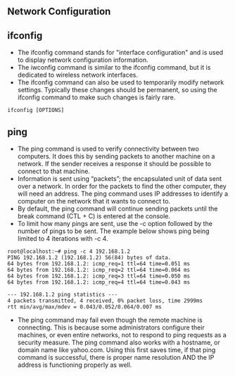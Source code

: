 ## Network Configuration
## ifconfig
- The ifconfig command stands for "interface configuration" and is used to display network configuration information.
- The iwconfig command is similar to the ifconfig command, but it is dedicated to wireless network interfaces.
- The ifconfig command can also be used to temporarily modify network settings. Typically these changes should be permanent, so using the ifconfig command to make such changes is fairly rare.

```
ifconfig [OPTIONS] 
```

## ping
- The ping command is used to verify connectivity between two computers. It does this by sending packets to another machine on a network. If the sender receives a response it should be possible to connect to that machine.
- Information is sent using “packets”; the encapsulated unit of data sent over a network. In order for the packets to find the other computer, they will need an address. The ping command uses IP addresses to identify a computer on the network that it wants to connect to.
- By default, the ping command will continue sending packets until the break command (CTL + C) is entered at the console. 
- To limit how many pings are sent, use the -c option followed by the number of pings to be sent. The example below shows ping being limited to 4 iterations with -c 4.

```
root@localhost:~# ping -c 4 192.168.1.2                                       
PING 192.168.1.2 (192.168.1.2) 56(84) bytes of data.                          
64 bytes from 192.168.1.2: icmp_req=1 ttl=64 time=0.051 ms                    
64 bytes from 192.168.1.2: icmp_req=2 ttl=64 time=0.064 ms                    
64 bytes from 192.168.1.2: icmp_req=3 ttl=64 time=0.050 ms                    
64 bytes from 192.168.1.2: icmp_req=4 ttl=64 time=0.043 ms                    
                                                                              
--- 192.168.1.2 ping statistics ---                                           
4 packets transmitted, 4 received, 0% packet loss, time 2999ms                
rtt min/avg/max/mdev = 0.043/0.052/0.064/0.007 ms   
```
- The ping command may fail even though the remote machine is connecting. This is because some administrators configure their machines, or even entire networks, not to respond to ping requests as a security measure. The ping command also works with a hostname, or domain name like yahoo.com. Using this first saves time, if that ping command is successful, there is proper name resolution AND the IP address is functioning properly as well.
